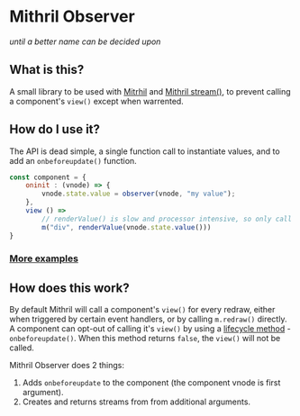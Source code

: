 # Mithril Observer

*until a better name can be decided upon*

## What is this?

A small library to be used with [Mitrhil](https://github.com/MithrilJS/mithril.js/) and [Mithril stream()](https://mithril.js.org/stream.html), to prevent calling a component's `view()` except when warrented.

## How do I use it?

The API is dead simple, a single function call to instantiate values, and to add an `onbeforeupdate()` function.

```js
const component = {
    oninit : (vnode) => {
        vnode.state.value = observer(vnode, "my value");
    },
    view () =>
        // renderValue() is slow and processor intensive, so only call when warrented
        m("div", renderValue(vnode.state.value()))
}
```

### [More examples](examples)

## How does this work?

By default Mithril will call a component's `view()` for every redraw, either when triggered by certain event handlers, or by calling `m.redraw()` directly. A component can opt-out of calling it's `view()` by using a [lifecycle method](https://mithril.js.org/hyperscript.html#lifecycle-methods) - `onbeforeupdate()`. When this method returns `false`, the `view()` will not be called.

Mithril Observer does 2 things:

1. Adds `onbeforeupdate` to the component (the component vnode is first argument).
1. Creates and returns streams from from additional arguments.
